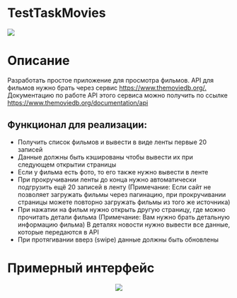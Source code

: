 # TestTaskMovies
<p align="justify">
    <img src="https://i.postimg.cc/4xcm7vsM/film-reel-2.png">
</p>

# Описание

Разработать простое приложение для просмотра  фильмов. 
API для фильмов нужно брать через сервис ​https://www.themoviedb.org/.​
Документацию по работе API этого сервиса можно получить по ссылке ​https://www.themoviedb.org/documentation/api

## Функционал для реализации:
- Получить список фильмов и вывести в виде ленты первые 20 записей
- Данные должны быть кэшированы чтобы вывести их при следующем открытии
страницы
- Если у фильма есть фото, то его также нужно вывести в ленте
- При прокручивании ленты до конца нужно автоматически подгрузить ещё 20
записей в ленту (Примечание: Если сайт не позволяет загружать фильмы через пагинацию, при прокручивании страницы можете повторно загружать фильмы из того же источника)
- При нажатии на фильм нужно открыть другую страницу, где можно прочитать детали фильма (Примечание: Вам нужно брать детальную информацию фильма)
 В деталях новости нужно вывести все данные, которые передаются в API
- При протягивании вверз (swipe) данные должны быть обновлены

# Примерный интерфейс
<p align="center">
    <img src="https://i.postimg.cc/wxmWTvrB/Screenshot-2021-11-19-at-14-10-34.png">
</p>
